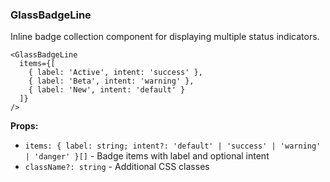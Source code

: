 ### GlassBadgeLine

Inline badge collection component for displaying multiple status indicators.

```tsx
<GlassBadgeLine
  items={[
    { label: 'Active', intent: 'success' },
    { label: 'Beta', intent: 'warning' },
    { label: 'New', intent: 'default' }
  ]}
/>
```

**Props:**
- `items: { label: string; intent?: 'default' | 'success' | 'warning' | 'danger' }[]` - Badge items with label and optional intent
- `className?: string` - Additional CSS classes
